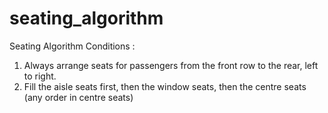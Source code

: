 # seating_algorithm


Seating Algorithm Conditions :

1. Always arrange seats for passengers from the front row to the rear, left to right.
2. Fill the aisle seats first, then the window seats, then the centre seats (any order in centre seats)
